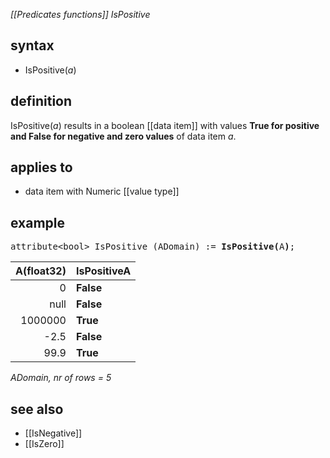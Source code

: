 *[[Predicates functions]] IsPositive*

## syntax

- IsPositive(*a*)

## definition

IsPositive(*a*) results in a boolean [[data item]] with values **True for positive and False for negative and zero values** of data item *a*.

## applies to

- data item with Numeric [[value type]]

## example

<pre>
attribute&lt;bool&gt; IsPositive (ADomain) := <B>IsPositive(</B>A<B>)</B>;
</pre>

| A(float32) |**IsPositiveA** |
|-----------:|----------------|
| 0          | **False**      |
| null       | **False**      |
| 1000000    | **True**       |
| -2.5       | **False**      |
| 99.9       | **True**       |

*ADomain, nr of rows = 5*

## see also

- [[IsNegative]]
- [[IsZero]]